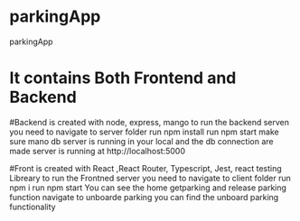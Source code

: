 # parkingApp
parkingApp

# It contains Both Frontend and Backend

#Backend is created with node, express, mango
  to run the backend serven you need to navigate to server folder 
  run npm install 
  run npm start
  make sure mano db server is running in your local and the db connection are made
  server is running at http://localhost:5000
  
#Front is created with React ,React Router,  Typescript, Jest, react testing Libreary
  to run the Frontned server you need to navigate to client folder 
  run npm i
  run npm start
  You can see the home getparking and release parking function 
  navigate to unboarde parking you can find the unboard parking functionality 
  
